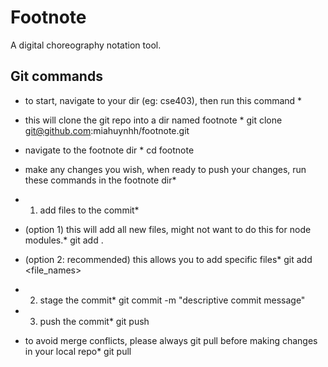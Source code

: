 # Footnote
A digital choreography notation tool.

## Git commands
* to start, navigate to your dir (eg: cse403), then run this command *
* this will clone the git repo into a dir named footnote *
git clone git@github.com:miahuynhh/footnote.git

* navigate to the footnote dir *
cd footnote

* make any changes you wish, when ready to push your changes, run these commands in the footnote dir*
* 1. add files to the commit*
* (option 1) this will add all new files, might not want to do this for node modules.*
git add .
* (option 2: recommended) this allows you to add specific files*
git add <file_names>

* 2. stage the commit*
git commit -m "descriptive commit message"

* 3. push the commit*
git push

* to avoid merge conflicts, please always git pull before making changes in your local repo*
git pull
